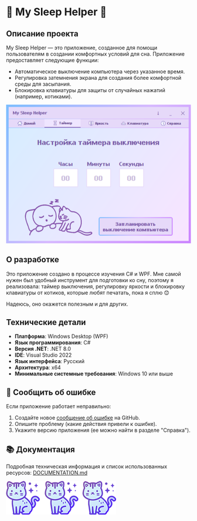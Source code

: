 # 🌸 My Sleep Helper 🌸

## Описание проекта

My Sleep Helper — это приложение, созданное для помощи пользователям в создании комфортных условий для сна. Приложение предоставляет следующие функции:

- Автоматическое выключение компьютера через указанное время.
- Регулировка затемнения экрана для создания более комфортной среды для засыпания.
- Блокировка клавиатуры для защиты от случайных нажатий (например, котиками).

![Настройки таймера](images/scrin.png)

## О разработке

Это приложение создано в процессе изучения C# и WPF. Мне самой нужен был удобный инструмент для подготовки ко сну, поэтому я реализовала: таймер выключения, регулировку яркости и блокировку клавиатуры от котиков, которые любят печатать, пока я сплю 😊

Надеюсь, оно окажется полезным и для других.


## Технические детали

- **Платформа**: Windows Desktop (WPF)
- **Язык программирования**: C#
- **Версия .NET**: .NET 8.0
- **IDE**: Visual Studio 2022
- **Язык интерфейса**: Русский
- **Архитектура**: x64
- **Минимальные системные требования**: Windows 10 или выше 

## 🐛 Сообщить об ошибке
Если приложение работает неправильно:
1. Создайте новое [сообщение об ошибке](https://github.com/chth-dev/MySleepHelperApp/issues/new/choose) на GitHub.
2. Опишите проблему (какие действия привели к ошибке).
3. Укажите версию приложения (ее можно найти в разделе "Справка").

## 📚 Документация

Подробная техническая информация и список использованных ресурсов: [DOCUMENTATION.md](DOCUMENTATION.md)

![](images/scrin2.png)
